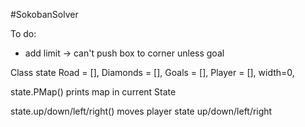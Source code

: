 #SokobanSolver

To do:
* add limit -> can't push box to corner unless goal 

Class state
  Road = [],
  Diamonds = [],
  Goals = [],
  Player = [],
  width=0,

state.PMap()
  prints map in current State

state.up/down/left/right()
  moves player state up/down/left/right
